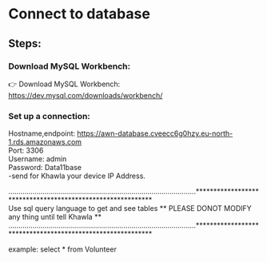 # Connect to database

## Steps:
### Download MySQL Workbench:
 👉 Download MySQL Workbench: https://dev.mysql.com/downloads/workbench/ 
<br>
### Set up a connection: 
Hostname,endpoint: https://awn-database.cveecc6g0hzy.eu-north-1.rds.amazonaws.com <br>
Port: 3306 <br>
Username: admin <br>
Password: Data11base <br>
-send for Khawla your device IP Address. <br>

.............................................................................................*********************************************************** <br>
Use sql query language to get and see tables ** PLEASE DONOT MODIFY any thing until tell Khawla ** <br>
.............................................................................................*********************************************************** <br>

example: select * from Volunteer
